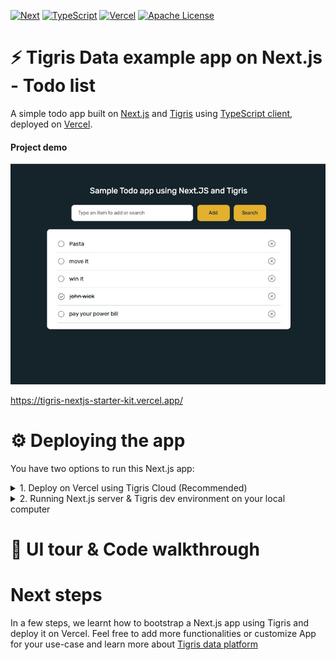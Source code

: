 [![Next][Next.js]][Next-url]
[![TypeScript][TypeScript]][TypeScript-url]
[![Vercel][Vercel]][Vercel-url]
[![Apache License][license-shield]][license-url]

# ⚡ ️Tigris Data example app on Next.js - Todo list

A simple todo app built on [Next.js][Next-url] and [Tigris](https://docs.tigrisdata.com/) 
using [TypeScript client](https://docs.tigrisdata.com/typescript/), deployed on [Vercel][Vercel-url].

#### Project demo
<a href="https://tigris-nextjs-starter-kit.vercel.app/">
    <img src="public/readme/todo_app_screenshot.jpg" alt="Todo web app">
</a>

https://tigris-nextjs-starter-kit.vercel.app/

# ⚙️ Deploying the app
You have two options to run this Next.js app:
<details>
<summary>1. Deploy on Vercel using Tigris Cloud (Recommended)</summary>

## 📖 Vercel & Tigris Cloud (Recommended)
### Prerequisites
1. A GitHub account. [Sign up here for a free account](https://github.com) if you don't have one.
2. A Vercel account for deploying app. [Sign up here for a free account][Vercel-url] if you don't have one.
3. A Tigris account. [Sign up here for a free account](https://www.tigrisdata.com/beta#signup-form) if you don't have one.

### Instructions
1. Login to [Tigris console](https://console.preview.tigrisdata.cloud/) and [follow the video instruction](https://docs.tigrisdata.com/auth/)
to register a new application. In the next step, we will use the generated `Client ID` and `Client Secret`
as [Environment Variables](.env.example) when deploying our Next.js app on Vercel.
2. Hit "Deploy" and follow instructions to fork this repo and deploy app to your Vercel account

[![Deploy with Vercel](https://vercel.com/button)](https://vercel.com/new/clone?repository-url=https%3A%2F%2Fgithub.com%2Ftigrisdata%2Ftigris-vercel-starter%2F&env=TIGRIS_URI,TIGRIS_CLIENT_ID,TIGRIS_CLIENT_SECRET&envDescription=Application%20secrets%20to%20access%20Tigris%20cloud&envLink=https%3A%2F%2Fgithub.com%2Ftigrisdata%2Ftigris-vercel-starter%2Fblob%2Fmain%2F.env.example&project-name=tigris-nextjs-todo-app&repo-name=tigris-nextjs-todo-app&demo-title=Tigris%20todo%20app&demo-description=A%20ToDo%20list%20web%20app%20using%20NextJS%20and%20Tigris%20Data)

:tada: All done. You should be able to use app on the URL provided by Vercel. Feel free to play around
or do a [code walkthrough](#ui-tour--code-walkthrough) next :tada:
</details>

<details>
<summary>2. Running Next.js server & Tigris dev environment on your local computer</summary>

## 📖 Running Next.js server & Tigris locally
### Prerequisites
1. Tigris installed on your dev computer
   1. For **macOS**: `brew install tigrisdata/tigris/tigris-cli`
   2. Other operating systems: [See installation instructions here](https://docs.tigrisdata.com/cli/installation)
2. Node.js version 16+

### Instructions
1. Clone this repo on your computer
```shell
git clone https://github.com/tigrisdata/tigris-vercel-starter
```
2. Install dependencies
```shell
cd tigris-vercel-starter
npm install
```
3. Run the Next.js server
```shell
npm run dev
```
>Note: This step will also initialize Tigris database and collection for app.

:tada: All done. You should be able to use app on `localhost:3000` in browser. Feel free to play 
around or do a [code walkthrough](#ui-tour--code-walkthrough) next :tada:
</details>

# 👀 UI tour & Code walkthrough


# Next steps
In a few steps, we learnt how to bootstrap a Next.js app using Tigris and deploy it on Vercel. Feel
free to add more functionalities or customize App for your use-case and learn more about 
[Tigris data platform](https://docs.tigrisdata.com/overview/) 


<!-- MARKDOWN LINKS & IMAGES -->
[TypeScript]: https://img.shields.io/badge/TypeScript-007ACC?style=for-the-badge&logo=typescript&logoColor=white
[TypeScript-url]: https://www.typescriptlang.org/
[Vercel]: https://img.shields.io/badge/vercel-F22F46?style=for-the-badge&logo=vercel&logoColor=white
[Vercel-url]: https://vercel.com/
[Next.js]: https://img.shields.io/badge/next.js-000000?style=for-the-badge&logo=nextdotjs&logoColor=white
[Next-url]: https://nextjs.org/
[license-shield]: https://img.shields.io/github/license/tigrisdata/tigris-vercel-starter.svg?style=for-the-badge
[license-url]: LICENSE
